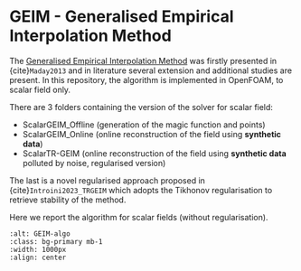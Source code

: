 # GEIM - Generalised Empirical Interpolation Method

The [Generalised Empirical Interpolation Method](https://link.springer.com/chapter/10.1007/978-88-470-2592-9_13) was firstly presented in {cite}`Maday2013` and in literature several extension and additional studies are present. In this repository, the algorithm is implemented in OpenFOAM, to scalar field only.

There are 3 folders containing the version of the solver for scalar field:

- ScalarGEIM_Offline (generation of the magic function and points)
- ScalarGEIM_Online (online reconstruction of the field using **synthetic data**)
- ScalarTR-GEIM (online reconstruction of the field using **synthetic data** polluted by noise, regularised version)

The last is a novel regularised approach proposed in {cite}`Introini2023_TRGEIM` which adopts the Tikhonov regularisation to retrieve stability of the method.

Here we report the algorithm for scalar fields (without regularisation).

```{image} ../images/chap1/GEIM-algo.png
:alt: GEIM-algo
:class: bg-primary mb-1
:width: 1000px
:align: center
```